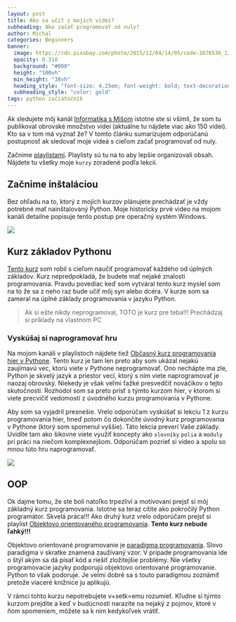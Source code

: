 ```yaml
---
layout: post
title: Ako sa učiť z mojích videí? 
subheading: Ako začať programovať od nuly?
author: Michal
categories: Beginners
banner:
  image: https://cdn.pixabay.com/photo/2015/12/04/14/05/code-1076536_1280.jpg
  opacity: 0.318
  background: "#000"
  height: "100vh"
  min_height: "38vh"
  heading_style: "font-size: 4.25em; font-weight: bold; text-decoration: underline"
  subheading_style: "color: gold"
tags: python začiatočník
---
```

Ak sledujete môj kanál [Informatika s Mišom](https://www.youtube.com/channel/UChfHPD-cztBLoI-DJyRoSDQ) istotne ste si všimli, že som tu publikoval obrovské množstvo videí (aktuálne tu nájdete viac ako 150 videí). Kto sa v tom má vyznať že? V tomto článku sumarizujem odporúčanú postupnosť ak sledovať moje videá s cieľom začať programovať od nuly. 

Začnime [playlistami](https://www.youtube.com/c/InformatikasMi%C5%A1om/playlists). Playlisty sú tu na to aby lepšie organizovali obsah. Nájdete tu všetky moje `kurzy` zoradené podľa lekcií.

## Začnime inštaláciou
Bez ohľadu na to, ktorý z mojích kurzov plánujete prechádzať je vždy potrebné mať nainštalovaný Python. Moje historicky prvé video na mojom kanáli detailne popisuje tento postup pre operačný systém Windows.

![](//https://youtu.be/hjYF_WRrreQ)

## Kurz základov Pythonu
[Tento kurz](https://www.youtube.com/playlist?list=PLNAMH_0HgWT9kaV-i51FxrsPO9r1YZqxk) som robil s cieľom naučiť programovať každého od úplných základov. Kurz nepredpokladá, že budete mať nejaké znalosti programovania. Pravdu povediac keď som vytváral tento kurz myslel som na to že sa z neho raz bude učiť môj syn alebo dcéra. V kurze som sa zameral na úplné základy programovania v jazyku Python.

> Ak si ešte nikdy neprogramoval, TOTO je kurz pre teba!!!
> Prechádzaj si príklady na vlastnom PC

### Vyskúšaj si naprogramovať hru
Na mojom kanáli v playlistoch nájdete tiež [Občasný kurz programovania hier v Pythone](https://www.youtube.com/playlist?list=PLNAMH_0HgWT9hAtpxqq8Us4oTT1zg1mz9). Tento kurz je tam len preto aby som ukázal nejakú zaujímavú vec, ktorú viete v Pythone neprogramovať. Ono nechápte ma zle, Python je skvelý jazyk a priestor vecí, ktorý s ním viete naprogramovať je naozaj obrovský. Niekedy je však veľmi ťažké presvedčiť nováčikov o tejto skutočnosti. Rozhodol som sa preto prísť s týmto kurzom hier, v ktorom si viete precvičiť vedomosti z úvodného kurzu programovania v Pythone. 

Aby som sa vyjadril presnešie. Vrelo odporúčam vyskúšať si lekciu 1 z kurzu programovania hier, hneď potom čo dokončíte úvodný kurz programovania v Pythone (ktorý som spomenul vyššie). Táto lekcia preverí Vaše základy. Uvidíte tam ako šikovne viete využiť koncepty ako `slovníky` `polia` a `moduly` pri práci na niečom komplexnejšom. Odporúčam pozrieť si video a spolu so mnou túto hru naprogramovať.

![](//https://youtu.be/XbcvFt75XE0)

## OOP
Ok dajme tomu, že ste boli natoľko trpezliví a motivovaní prejsť si môj základný kurz programovania. Istotne sa teraz cítite ako pokročilý Python programátor. Skvelá práca!!! Ako druhý kurz vrelo odporúčam prejsť si playlist [Objektovo orientovaného programovania](https://www.youtube.com/playlist?list=PLNAMH_0HgWT_qPUxA1750M5om7iodrCtK). **Tento kurz nebude ľahký!!!**

Objektovo orientované programovanie je [paradigma programovania](https://en.wikipedia.org/wiki/Programming_paradigm). Slovo paradigma v skratke znamená zaužívaný vzor. V prípade programovania ide o štýl akým sa dá písať kód a riešiť zložitejšie problémy. Nie všetky programovacie jazyky podporujú objektovo orientované programovanie. Python to však podoruje. Je veĺmi dobré sa s touto paradigmou zoznámiť pretože viaceré knižnice ju aplikujú. 

V rámci tohto kurzu nepotrebujete v+setk=emu rozumieť. Kľudne si týmto kurzom prejdite a keď v budúcnosti narazíte na nejaký z pojmov, ktoré v ňom spomeniem, môžete sa k nim kedykoľvek vrátiť.

